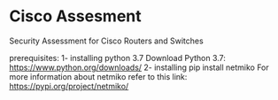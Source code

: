 # Cisco Assesment
Security Assessment for Cisco Routers and Switches


prerequisites:
1- installing python 3.7
    Download Python 3.7: https://www.python.org/downloads/
2- installing  pip install netmiko
   For more information about netmiko refer to this link: https://pypi.org/project/netmiko/
